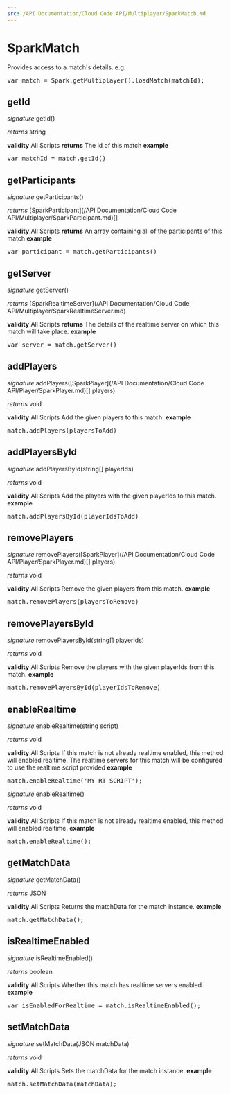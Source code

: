 ```yaml
---
src: /API Documentation/Cloud Code API/Multiplayer/SparkMatch.md
---
```


# SparkMatch

Provides access to a match's details.
e.g.
<pre rel="highlighter" code-brush="js" contenteditable="false">var match = Spark.getMultiplayer().loadMatch(matchId);</pre>

## getId
_signature_ getId()</p>
_returns_ string</p>

<b>validity</b> All Scripts
<b>returns</b>
The id of this match
<b>example</b>
<pre rel="highlighter" code-brush="js" contenteditable="false">var matchId = match.getId()</pre>
## getParticipants
_signature_ getParticipants()</p>
_returns_ [SparkParticipant](/API Documentation/Cloud Code API/Multiplayer/SparkParticipant.md)[]</p>

<b>validity</b> All Scripts
<b>returns</b>
An array containing all of the participants of this match
<b>example</b>
<pre rel="highlighter" code-brush="js" contenteditable="false">var participant = match.getParticipants()</pre>
## getServer
_signature_ getServer()</p>
_returns_ [SparkRealtimeServer](/API Documentation/Cloud Code API/Multiplayer/SparkRealtimeServer.md)</p>

<b>validity</b> All Scripts
<b>returns</b>
The details of the realtime server on which this match will take place.
<b>example</b>
<pre rel="highlighter" code-brush="js" contenteditable="false">var server = match.getServer()</pre>
## addPlayers
_signature_ addPlayers([SparkPlayer](/API Documentation/Cloud Code API/Player/SparkPlayer.md)[] players)</p>
_returns_ void</p>

<b>validity</b> All Scripts
Add the given players to this match.
<b>example</b>
<pre rel="highlighter" code-brush="js" contenteditable="false">match.addPlayers(playersToAdd)</pre>
## addPlayersById
_signature_ addPlayersById(string[] playerIds)</p>
_returns_ void</p>

<b>validity</b> All Scripts
Add the players with the given playerIds to this match.
<b>example</b>
<pre rel="highlighter" code-brush="js" contenteditable="false">match.addPlayersById(playerIdsToAdd)</pre>
## removePlayers
_signature_ removePlayers([SparkPlayer](/API Documentation/Cloud Code API/Player/SparkPlayer.md)[] players)</p>
_returns_ void</p>

<b>validity</b> All Scripts
Remove the given players from this match.
<b>example</b>
<pre rel="highlighter" code-brush="js" contenteditable="false">match.removePlayers(playersToRemove)</pre>
## removePlayersById
_signature_ removePlayersById(string[] playerIds)</p>
_returns_ void</p>

<b>validity</b> All Scripts
Remove the players with the given playerIds from this match.
<b>example</b>
<pre rel="highlighter" code-brush="js" contenteditable="false">match.removePlayersById(playerIdsToRemove)</pre>
## enableRealtime
_signature_ enableRealtime(string script)</p>
_returns_ void</p>

<b>validity</b> All Scripts
If this match is not already realtime enabled, this method will enabled realtime.
The realtime servers for this match will be configured to use the realtime script provided
<b>example</b>
<pre rel="highlighter" code-brush="js" contenteditable="false">match.enableRealtime('MY_RT_SCRIPT');</pre>

_signature_ enableRealtime()</p>
_returns_ void</p>

<b>validity</b> All Scripts
If this match is not already realtime enabled, this method will enabled realtime.
<b>example</b>
<pre rel="highlighter" code-brush="js" contenteditable="false">match.enableRealtime();</pre>
## getMatchData
_signature_ getMatchData()</p>
_returns_ JSON</p>

<b>validity</b> All Scripts
Returns the matchData for the match instance.
<b>example</b>
<pre rel="highlighter" code-brush="js" contenteditable="false">match.getMatchData();</pre>
## isRealtimeEnabled
_signature_ isRealtimeEnabled()</p>
_returns_ boolean</p>

<b>validity</b> All Scripts
Whether this match has realtime servers enabled.
<b>example</b>
<pre rel="highlighter" code-brush="js" contenteditable="false">var isEnabledForRealtime = match.isRealtimeEnabled();</pre>
## setMatchData
_signature_ setMatchData(JSON matchData)</p>
_returns_ void</p>

<b>validity</b> All Scripts
Sets the matchData for the match instance.
<b>example</b>
<pre rel="highlighter" code-brush="js" contenteditable="false">match.setMatchData(matchData);</pre>
